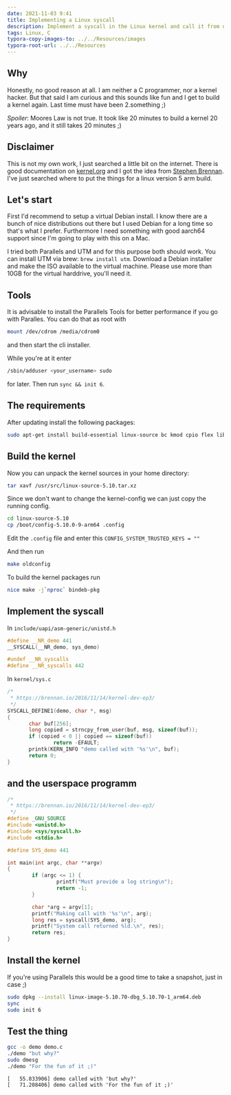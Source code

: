 ```yaml
---
date: 2021-11-03 9:41
title: Implementing a Linux syscall
description: Implement a syscall in the Linux kernel and call it from userspace
tags: Linux, C
typora-copy-images-to: ../../Resources/images
typora-root-url: ../../Resources
---
```


## Why

Honestly, no good reason at all. I am neither a C programmer, nor a kernel hacker. But that said I am curious and this sounds like fun and I get to build a kernel again. Last time must have been 2.something ;)

*Spoiler*:
Moores Law is not true. It took like 20 minutes to build a kernel 20 years ago, and it still takes 20 minutes ;)

## Disclaimer

This is not my own work, I just searched a little bit on the internet. There is good documentation on [kernel.org](https://www.kernel.org/doc/html/latest/process/adding-syscalls.html?highlight=syscall_define) and I got the idea from [Stephen Brennan](https://brennan.io/2016/11/14/kernel-dev-ep3/). I've just searched where to put the things for a linux version 5 arm build.

## Let's start

First I'd recommend to setup a virtual Debian install. I know there are a bunch of nice distributions out there but I used Debian for a long time so that's what I prefer. Furthermore I need something with good aarch64 support since I'm going to play with this on a Mac.

I tried both Parallels and UTM and for this purpose both should work. You can install UTM via brew: `brew install utm`. Download a Debian installer and make the ISO available to the virtual machine. Please use more than 10GB for the virtual harddrive, you'll need it.

## Tools
It is advisable to install the Parallels Tools for better performance if you go with Paralles. You can do that as root with
```bash
mount /dev/cdrom /media/cdrom0
```
and then start the cli installer.

While you're at it enter
```bash
/sbin/adduser <your_username> sudo
```
for later. Then run `sync && init 6`.

## The requirements

After updating install the following packages:
```bash
sudo apt-get install build-essential linux-source bc kmod cpio flex libncurses5-dev libelf-dev libssl-dev dwarves rsync
```

## Build the kernel

Now you can unpack the kernel sources in your home directory:
```bash
tar xavf /usr/src/linux-source-5.10.tar.xz
```

Since we don't want to change the kernel-config we can just copy the running config.
```bash
cd linux-source-5.10
cp /boot/config-5.10.0-9-arm64 .config
```

Edit the `.config` file and enter this
`CONFIG_SYSTEM_TRUSTED_KEYS = ""`

And then run
```bash
make oldconfig
```

To build the kernel packages run
```bash
nice make -j`nproc` bindeb-pkg
```

## Implement the syscall

In `include/uapi/asm-generic/unistd.h`

```C
#define __NR_demo 441
__SYSCALL(__NR_demo, sys_demo)

#undef __NR_syscalls
#define __NR_syscalls 442
```

In `kernel/sys.c`

```C
/*
 * https://brennan.io/2016/11/14/kernel-dev-ep3/
 */ 
SYSCALL_DEFINE1(demo, char *, msg)
{
       char buf[256];
       long copied = strncpy_from_user(buf, msg, sizeof(buf));
       if (copied < 0 || copied == sizeof(buf))
               return -EFAULT;
       printk(KERN_INFO "demo called with '%s'\n", buf);
       return 0;
}
```

## and the userspace programm

```C
/*
 * https://brennan.io/2016/11/14/kernel-dev-ep3/
 */ 
#define _GNU_SOURCE
#include <unistd.h>
#include <sys/syscall.h>
#include <stdio.h>

#define SYS_demo 441

int main(int argc, char **argv)
{
        if (argc <= 1) {
                printf("Must provide a log string\n");
                return -1;
        }

        char *arg = argv[1];
        printf("Making call with '%s'\n", arg);
        long res = syscall(SYS_demo, arg);
        printf("System call returned %ld.\n", res);
        return res;
}
```

## Install the kernel

If you're using Parallels this would be a good time to take a snapshot, just in case ;)

```bash
sudo dpkg --install linux-image-5.10.70-dbg_5.10.70-1_arm64.deb
sync
sudo init 6
```

## Test the thing

```bash
gcc -o demo demo.c
./demo "but why?"
sudo dmesg
./demo "For the fun of it ;)"
```

```pre
[   55.833906] demo called with 'but why?'
[   71.208406] demo called with 'For the fun of it ;)'
```
